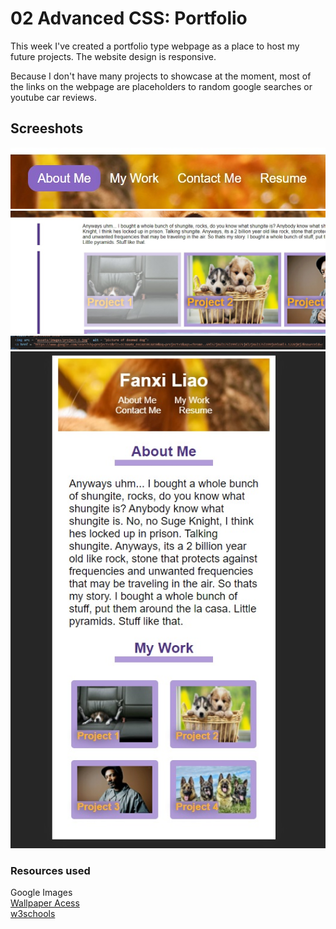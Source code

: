 # 02 Advanced CSS: Portfolio

This week I've created a portfolio type webpage as a place to host my future projects. The website design is responsive.

Because I don't have many projects to showcase at the moment, most of the links on the webpage are placeholders to random google searches or youtube car reviews.


## Screeshots


![Hover function](assets/screenshots/hover-1.jpg)
<br />
![Hover function 2](assets/screenshots/hover-2.jpg)
<br />
![Placeholder links](assets/screenshots/placeholder-link.jpg)
<br />
![Adapts to screen size](assets/screenshots/query.jpg)


### Resources used

Google Images
<br />
[Wallpaper Acess](https://wallpaperaccess.com/)
<br />
[w3schools](https://www.w3schools.com/default.asp)
<br />
